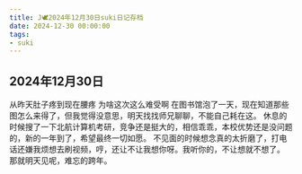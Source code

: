 ```yaml
---
title: J🕊️2024年12月30日suki日记存档
date: 2024-12-30 00:00:00
tags:
- suki
---
```


## 2024年12月30日

从昨天肚子疼到现在腰疼
为啥这次这么难受啊
在图书馆泡了一天，现在知道那些图怎么来得了，但我觉得没意思，明天找找师兄聊聊，不能自己耗在这。
休息的时候搜了一下北航计算机考研，竞争还是挺大的，相信乖乖，本校优势还是没问题的，新的一年到了，希望最终一切如愿。
不见面的时候想念真的太折磨了，打电话还嫌我烦想去刷视频，哼，还让不让我想你呀。我听你的，不让想就不想了。
那就明天见呢，难忘的跨年。
